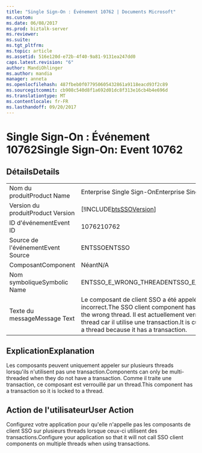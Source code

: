 ```yaml
---
title: "Single Sign-On : Événement 10762 | Documents Microsoft"
ms.custom: 
ms.date: 06/08/2017
ms.prod: biztalk-server
ms.reviewer: 
ms.suite: 
ms.tgt_pltfrm: 
ms.topic: article
ms.assetid: 516e120d-e72b-4f40-9a81-9131ea247dd0
caps.latest.revision: "6"
author: MandiOhlinger
ms.author: mandia
manager: anneta
ms.openlocfilehash: 487fbeb0f077950605432861a9118eacd93f2c89
ms.sourcegitcommit: cb908c540d8f1a692d01dc8f313e16cb4b4e696d
ms.translationtype: MT
ms.contentlocale: fr-FR
ms.lasthandoff: 09/20/2017
---
```

# <a name="single-sign-on-event-10762"></a><span data-ttu-id="87d6d-102">Single Sign-On : Événement 10762</span><span class="sxs-lookup"><span data-stu-id="87d6d-102">Single Sign-On: Event 10762</span></span>
## <a name="details"></a><span data-ttu-id="87d6d-103">Détails</span><span class="sxs-lookup"><span data-stu-id="87d6d-103">Details</span></span>  
  
|||  
|-|-|  
|<span data-ttu-id="87d6d-104">Nom du produit</span><span class="sxs-lookup"><span data-stu-id="87d6d-104">Product Name</span></span>|<span data-ttu-id="87d6d-105">Enterprise Single Sign-On</span><span class="sxs-lookup"><span data-stu-id="87d6d-105">Enterprise Single Sign-On</span></span>|  
|<span data-ttu-id="87d6d-106">Version du produit</span><span class="sxs-lookup"><span data-stu-id="87d6d-106">Product Version</span></span>|[!INCLUDE[btsSSOVersion](../includes/btsssoversion-md.md)]|  
|<span data-ttu-id="87d6d-107">ID d'événement</span><span class="sxs-lookup"><span data-stu-id="87d6d-107">Event ID</span></span>|<span data-ttu-id="87d6d-108">10762</span><span class="sxs-lookup"><span data-stu-id="87d6d-108">10762</span></span>|  
|<span data-ttu-id="87d6d-109">Source de l'événement</span><span class="sxs-lookup"><span data-stu-id="87d6d-109">Event Source</span></span>|<span data-ttu-id="87d6d-110">ENTSSO</span><span class="sxs-lookup"><span data-stu-id="87d6d-110">ENTSSO</span></span>|  
|<span data-ttu-id="87d6d-111">Composant</span><span class="sxs-lookup"><span data-stu-id="87d6d-111">Component</span></span>|<span data-ttu-id="87d6d-112">Néant</span><span class="sxs-lookup"><span data-stu-id="87d6d-112">N/A</span></span>|  
|<span data-ttu-id="87d6d-113">Nom symbolique</span><span class="sxs-lookup"><span data-stu-id="87d6d-113">Symbolic Name</span></span>|<span data-ttu-id="87d6d-114">ENTSSO_E_WRONG_THREAD</span><span class="sxs-lookup"><span data-stu-id="87d6d-114">ENTSSO_E_WRONG_THREAD</span></span>|  
|<span data-ttu-id="87d6d-115">Texte du message</span><span class="sxs-lookup"><span data-stu-id="87d6d-115">Message Text</span></span>|<span data-ttu-id="87d6d-116">Le composant de client SSO a été appelé sur un thread incorrect.</span><span class="sxs-lookup"><span data-stu-id="87d6d-116">The SSO client component has been called on the wrong thread.</span></span> <span data-ttu-id="87d6d-117">Il est actuellement verrouillé par un thread car il utilise une transaction.</span><span class="sxs-lookup"><span data-stu-id="87d6d-117">It is currently locked to a thread because it has a transaction.</span></span>|  
  
## <a name="explanation"></a><span data-ttu-id="87d6d-118">Explication</span><span class="sxs-lookup"><span data-stu-id="87d6d-118">Explanation</span></span>  
 <span data-ttu-id="87d6d-119">Les composants peuvent uniquement appeler sur plusieurs threads lorsqu'ils n'utilisent pas une transaction.</span><span class="sxs-lookup"><span data-stu-id="87d6d-119">Components can only be multi-threaded when they do not have a transaction.</span></span> <span data-ttu-id="87d6d-120">Comme il traite une transaction, ce composant est verrouillé par un thread.</span><span class="sxs-lookup"><span data-stu-id="87d6d-120">This component has a transaction so it is locked to a thread.</span></span>  
  
## <a name="user-action"></a><span data-ttu-id="87d6d-121">Action de l'utilisateur</span><span class="sxs-lookup"><span data-stu-id="87d6d-121">User Action</span></span>  
 <span data-ttu-id="87d6d-122">Configurez votre application pour qu'elle n'appelle pas les composants de client SSO sur plusieurs threads lorsque ceux-ci utilisent des transactions.</span><span class="sxs-lookup"><span data-stu-id="87d6d-122">Configure your application so that it will not call SSO client components on multiple threads when using transactions.</span></span>